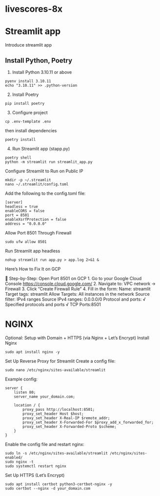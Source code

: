 # livescores-8x

# Streamlit app

Introduce streamlit app

## Install Python, Poetry
  
1. Install Python 3.10.11 or above
```
pyenv install 3.10.11
echo "3.10.11" >> .python-version
```
 
2. Install Poetry
```
pip install poetry
```

3. Configure project
```
cp .env-template .env
```
then install dependencies
```
poetry install
```
4. Run Streamlit app (stapp.py)
```
poetry shell
python -m streamlit run streamlit_app.py
```

Configure Streamlit to Run on Public IP
```
mkdir -p ~/.streamlit
nano ~/.streamlit/config.toml
```

Add the following to the config.toml file:
```
[server]
headless = true
enableCORS = false
port = 8501
enableXsrfProtection = false
address = "0.0.0.0"
```

Allow Port 8501 Through Firewall
```
sudo ufw allow 8501
```

Run Streamlit app headless
```
nohup streamlit run app.py > app.log 2>&1 &
```

Here’s How to Fix It on GCP

🔧 Step-by-Step: Open Port 8501 on GCP
	1.	Go to your Google Cloud Console
https://console.cloud.google.com/
	2.	Navigate to:
VPC network → Firewall
	3.	Click “Create Firewall Rule”
	4.	Fill in the form:
Name: streamlit
Target tags: streamlit
Allow 
    Targets: All instances in the network
    Source filter: IPv4 ranges
    Source IPv4 ranges: 0.0.0.0/0
    Protocol and ports:
        √ Specified protocols and ports
        √ TCP 
        Ports:8501


# NGINX
Optional: Setup with Domain + HTTPS (via Nginx + Let’s Encrypt)
Install Nginx
```
sudo apt install nginx -y
```

Set Up Reverse Proxy for Streamlit
Create a config file:
```
sudo nano /etc/nginx/sites-available/streamlit
```

Example config:
```
server {
    listen 80;
    server_name your_domain.com;

    location / {
        proxy_pass http://localhost:8501;
        proxy_set_header Host $host;
        proxy_set_header X-Real-IP $remote_addr;
        proxy_set_header X-Forwarded-For $proxy_add_x_forwarded_for;
        proxy_set_header X-Forwarded-Proto $scheme;
    }
}
```

Enable the config file and restart nginx:
```
sudo ln -s /etc/nginx/sites-available/streamlit /etc/nginx/sites-enabled/
sudo nginx -t
sudo systemctl restart nginx
```

Set Up HTTPS (Let’s Encrypt)
```
sudo apt install certbot python3-certbot-nginx -y
sudo certbot --nginx -d your_domain.com
```
